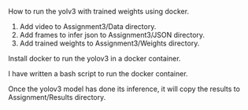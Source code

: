 How to run the yolv3 with trained weights using docker.

1. Add video to Assignment3/Data directory.
2. Add frames to infer json to Assignment3/JSON directory.
3. Add trained weights to Assignment3/Weights directory.

Install docker to run the yolov3 in a docker container.

I have written a bash script to run the docker container.

Once the yolov3 model has done its inference, it will copy the results to Assignment/Results directory.
